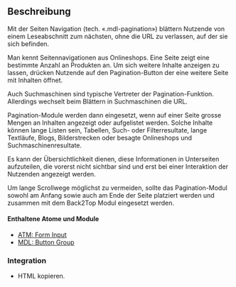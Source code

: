 ## Beschreibung
 
Mit der Seiten Navigation (tech. «.mdl-pagination») blättern Nutzende von einem Leseabschnitt zum nächsten, ohne die URL zu verlassen, auf der sie sich befinden.

Man kennt Seitennavigationen aus Onlineshops. Eine Seite zeigt eine bestimmte Anzahl an Produkten an. Um sich weitere Inhalte anzeigen zu lassen, drücken Nutzende auf den Pagination-Button der eine weitere Seite mit Inhalten öffnet. 

Auch Suchmaschinen sind typische Vertreter der Pagination-Funktion. Allerdings wechselt beim Blättern in Suchmaschinen die URL. 

Pagination-Module werden dann eingesetzt, wenn auf einer Seite grosse Mengen an Inhalten angezeigt oder aufgelistet werden. Solche Inhalte können lange Listen sein, Tabellen, Such- oder Filterresultate, lange Textläufe, Blogs, Bilderstrecken oder besagte Onlineshops und Suchmaschinenresultate. 

Es kann der Übersichtlichkeit dienen, diese Informationen in Unterseiten aufzuteilen, die vorerst nicht sichtbar sind und erst bei einer Interaktion der Nutzenden angezeigt werden. 

Um lange Scrollwege möglichst zu vermeiden, sollte das Pagination-Modul sowohl am Anfang sowie auch am Ende der Seite platziert werden und zusammen mit dem Back2Top Modul eingesetzt werden.

#### Enthaltene Atome und Module
* <a href="../../atoms/form_input/form_input.html">ATM: Form Input</a>
* <a href="../button_group/button_group.html">MDL: Button Group</a>

### Integration
* HTML kopieren.
